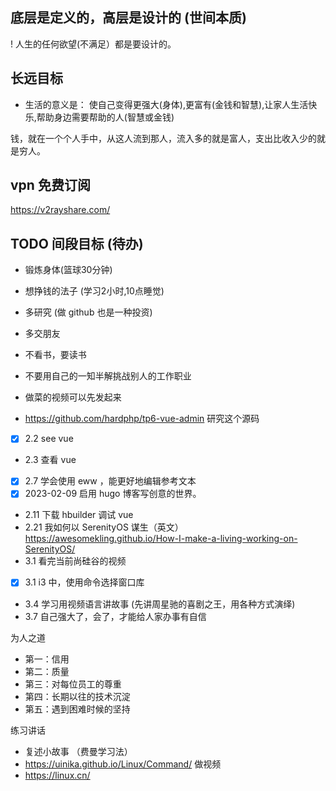 
## 底层是定义的，高层是设计的 (世间本质)
! 人生的任何欲望(不满足）都是要设计的。

## 长远目标
- 生活的意义是： 使自己变得更强大(身体),更富有(金钱和智慧),让家人生活快乐,帮助身边需要帮助的人(智慧或金钱) 

钱，就在一个个人手中，从这人流到那人，流入多的就是富人，支出比收入少的就是穷人。
## vpn 免费订阅
https://v2rayshare.com/

## TODO 间段目标 (待办)

- 锻炼身体(篮球30分钟)
- 想挣钱的法子 (学习2小时,10点睡觉)
- 多研究 (做 github 也是一种投资)
- 多交朋友
- 不看书，要读书
- 不要用自己的一知半解挑战别人的工作职业

- 做菜的视频可以先发起来
- https://github.com/hardphp/tp6-vue-admin 研究这个源码

- [x] 2.2 see vue
- 2.3 查看 vue
- [x] 2.7 学会使用 eww ，能更好地编辑参考文本
- [x] 2023-02-09 启用 hugo 博客写创意的世界。
- 2.11 下载 hbuilder 调试 vue
- 2.21 我如何以 SerenityOS 谋生（英文） https://awesomekling.github.io/How-I-make-a-living-working-on-SerenityOS/
- 3.1 看完当前尚硅谷的视频
- [X] 3.1 i3 中，使用命令选择窗口库
- 3.4 学习用视频语言讲故事 (先讲周星驰的喜剧之王，用各种方式演绎)
- 3.7 自己强大了，会了，才能给人家办事有自信

为人之道
- 第一：信用
- 第二：质量
- 第三：对每位员工的尊重
- 第四：长期以往的技术沉淀
- 第五：遇到困难时候的坚持


练习讲话
- 复述小故事 （费曼学习法）
- https://uinika.github.io/Linux/Command/ 做视频
- https://linux.cn/